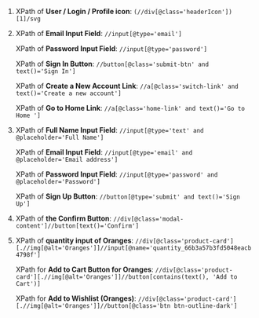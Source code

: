 1. XPath of **User / Login / Profile icon**: `(//div[@class='headerIcon'])[1]/svg`

   
2. XPath of **Email Input Field**: `//input[@type='email']`
   
   XPath of **Password Input Field**: `//input[@type='password']`
   
   XPath of **Sign In Button**: `//button[@class='submit-btn' and text()='Sign In']`
   
   XPath of **Create a New Account Link**: `//a[@class='switch-link' and text()='Create a new account']`
   
   XPath of **Go to Home Link**: `//a[@class='home-link' and text()='Go to Home ']`
   
 
3. XPath of **Full Name Input Field**: `//input[@type='text' and @placeholder='Full Name']`
   
   XPath of **Email Input Field**: `//input[@type='email' and @placeholder='Email address']`
   
   XPath of **Password Input Field**: `//input[@type='password' and @placeholder='Password']`
   
   XPath of **Sign Up Button**: `//button[@type='submit' and text()='Sign Up']`
   

4. XPath of **the Confirm Button**: `//div[@class='modal-content']//button[text()='Confirm']`
   
   
5. XPath of **quantity input of Oranges**: `//div[@class='product-card'][.//img[@alt='Oranges']]//input[@name='quantity_66b3a57b3fd5048eacb4798f']`
   
   XPath for **Add to Cart Button for Oranges**: `//div[@class='product-card'][.//img[@alt='Oranges']]//button[contains(text(), 'Add to Cart')]`
   
   XPath for **Add to Wishlist (Oranges)**: `//div[@class='product-card'][.//img[@alt='Oranges']]//button[@class='btn btn-outline-dark']`


